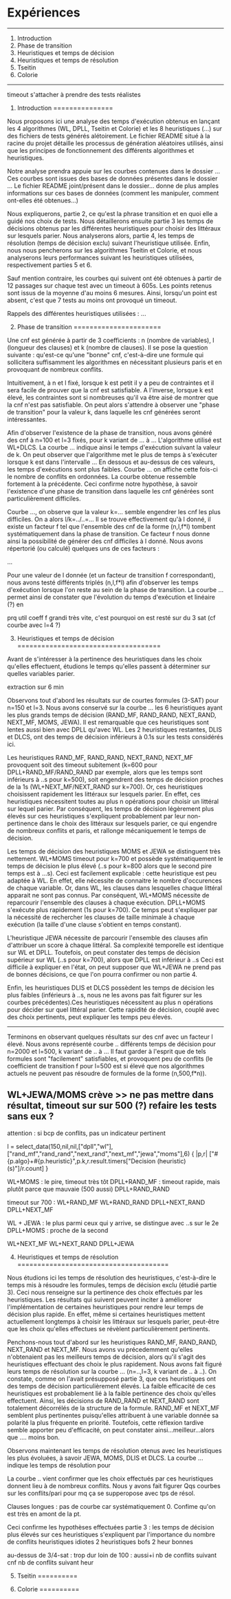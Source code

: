 #   Expériences


******************************************************************************

1. Introduction
2. Phase de transition
3. Heuristiques et temps de décision
4. Heuristiques et temps de résolution
5. Tseitin
6. Colorie

******************************************************************************

 
timeout
s'attacher à prendre des tests réalistes

1. Introduction
===============

Nous proposons ici une analyse des temps d'exécution obtenus en lançant les 4 algorithmes (WL, DPLL, Tseitin et Colorie) et les 8 heuristiques (...) sur des fichiers de tests générés alétoirement. Le fichier README situé à la racine du projet détaille les processus de génération aléatoires utilisés, ainsi que les principes de fonctionnement des différents algorithmes et heuristiques.

Notre analyse prendra appuie sur les courbes contenues dans le dossier ... Ces courbes sont issues des bases de données présentes dans le dossier ... Le fichier README joint/présent dans le dossier... donne de plus amples informations sur ces bases de données (comment les manipuler, comment ont-elles été obtenues...)

Nous expliquerons, partie 2, ce qu'est la phrase transition et en quoi elle a guidé nos choix de tests. Nous détaillerons ensuite partie 3 les temps de décisions obtenus par les différentes heuristiques pour choisir des littéraux sur lesquels parier. Nous analyserons alors, partie 4, les temps de résolution (temps de décision exclu) suivant l'heuristique utilisée.
Enfin, nous nous pencherons sur les algorithmes Tseitin et Colorie, et nous analyserons leurs performances suivant les heuristiques utilisées, respectivement parties 5 et 6.

Sauf mention contraire, les courbes qui suivent ont été obtenues à partir de 12 passages sur chaque test avec un timeout à 605s. Les points retenus sont issus de la moyenne d'au moins 6 mesures. Ainsi, lorsqu'un point est absent, c'est que 7 tests au moins ont provoqué un timeout.

Rappels des différentes heuristiques utilisées : 
...



2. Phase de transition
======================

Une cnf est générée à partir de 3 coefficients : n (nombre de variables), l (longueur des clauses) et k (nombre de clauses). Il se pose la question suivante : qu'est-ce qu'une "bonne" cnf, c'est-à-dire une formule qui sollicitera suffisamment les algorithmes en nécessitant plusieurs paris et en provoquant de nombreux conflits. 

Intuitivement, à n et l fixé, lorsque k est petit il y a peu de contraintes et il sera facile de prouver que la cnf est satisfiable. A l'inverse, lorsque k est élevé, les contraintes sont si nombreuses qu'il va être aisé de montrer que la cnf n'est pas satisfiable. On peut alors s'attendre à observer une "phase de transition" pour la valeur k, dans laquelle les cnf générées seront intéressantes.

Afin d'observer l'existence de la phase de transition, nous avons généré des cnf à n=100 et l=3 fixés, pour k variant de ... à ... L'algorithme utilisé est WL+DLCS. La courbe ... indique ainsi le temps d'exécution suivant la valeur de k. On peut observer que l'algorithme met le plus de temps à s'exécuter lorsque k est dans l'intervalle ... En dessous et au-dessus de ces valeurs, les temps d'exécutions sont plus faibles. Courbe ... on affiche cette fois-ci le nombre de conflits en ordonnées. La courbe obtenue ressemble fortement à la précédente. Ceci confirme notre hypothèse, à savoir l'existence d'une phase de transition dans laquelle les cnf générées sont particulièrement difficiles.

Courbe ..., on observe que la valeur k=... semble engendrer les cnf les plus difficiles. On a alors l/k=../..=... Il se trouve effectivement qu'à l donné, il existe un facteur f tel que l'ensemble des cnf de la forme (n,l,f*l) tombent systématiquement dans la phase de transition. Ce facteur f nous donne ainsi la possibilité de générer des cnf difficiles à l donné. Nous avons répertorié (ou calculé) quelques uns de ces facteurs : 

...

Pour une valeur de l donnée (et un facteur de transition f correspondant), nous avons testé différents triplés (n,l,f*l) afin d'observer les temps d'exécution lorsque l'on reste au sein de la phase de transition. La courbe ... permet ainsi de constater que l'évolution du temps d'exécution et linéaire (?) en 

prq util
coeff f grandi très vite, c'est pourquoi on est resté sur du 3 sat (cf courbe avec l=4 ?)



3. Heuristiques et temps de décision
====================================

Avant de s'intéresser à la pertinence des heuristiques dans les choix qu'elles effectuent, étudions le temps qu'elles passent à déterminer sur quelles variables parier.

extraction sur 6 min

Observons tout d'abord les résultats sur de courtes formules (3-SAT) pour n=150 et l=3. Nous avons conservé sur la courbe ... les 6 heuristiques ayant les plus grands temps de décision (RAND_MF, RAND_RAND, NEXT_RAND, NEXT_MF, MOMS, JEWA). Il est remarquable que ces heuristiques sont lentes aussi bien avec DPLL qu'avec WL. Les 2 heuristiques restantes, DLIS et DLCS, ont des temps de décision inférieurs à 0.1s sur les tests considérés ici.

Les heuristiques RAND_MF, RAND_RAND, NEXT_RAND, NEXT_MF provoquent soit des timeout subitement (k=600 pour DPLL+RAND_MF/RAND_RAND par exemple, alors que les temps sont inférieurs à ..s pour k=500), soit engendrent des temps de décision proches de la 1s (WL+NEXT_MF/NEXT_RAND sur k=700). Or, ces heuristiques choisissent rapidement les littéraux sur lesquels parier. En effet, ces heuristiques nécessitent toutes au plus n opérations pour choisir un littéral sur lequel parier. Par conséquent, les temps de décision légèrement plus élevés sur ces heuristiques s'expliquent probablement par leur non-pertinence dans le choix des littéraux sur lesquels parier, ce qui engendre de nombreux conflits et paris, et rallonge mécaniquement le temps de décision.

Les temps de décision des heuristiques MOMS et JEWA se distinguent très nettement. WL+MOMS timeout pour k=700 et possède systématiquement le temps de décision le plus élevé (..s pour k=800 alors que le second pire temps est à ...s). Ceci est facilement explicable : cette heuristique est peu adaptée à WL. En effet, elle nécessite de connaitre le nombre d'occurences de chaque variable. Or, dans WL, les clauses dans lesquelles chaque littéral apparait ne sont pas connus. Par conséquent, WL+MOMS nécessite de reparcourir l'ensemble des clauses à chaque exécution. DPLL+MOMS s'exécute plus rapidement (1s pour k=700). Ce temps peut s'expliquer par la nécessité de rechercher les clauses de taille minimale à chaque exécution (la taille d'une clause s'obtient en temps constant).

L'heuristique JEWA nécessite de parcourir l'ensemble des clauses afin d'attribuer un score à chaque littéral. Sa complexité temporelle est identique sur WL et DPLL. Toutefois, on peut constater des temps de décision supérieur sur WL (..s pour k=700), alors que DPLL est inférieur à ..s Ceci est difficile à expliquer en l'état, on peut supposer que WL+JEWA ne prend pas de bonnes décisions, ce que l'on pourra confirmer ou non partie 4.

Enfin, les heuristiques DLIS et DLCS possèdent les temps de décision les plus faibles (inférieurs à ..s, nous ne les avons pas fait figurer sur les courbes précédentes).Ces heuristiques nécessitent au plus n opérations pour décider sur quel littéral parier. Cette rapidité de décision, couplé avec des choix pertinents, peut expliquer les temps peu élevés.

----
Terminons en observant quelques résultats sur des cnf avec un facteur l élevé. Nous avons représenté courbe .. différents temps de décision pour n=2000 et l=500, k variant de .. à ... Il faut garder à l'esprit que de tels formules sont "facilement" satisfiables, et provoquent peu de conflits (le coefficient de transition f pour l=500 est si élevé que nos algorithmes actuels ne peuvent pas résoudre de formules de la forme (n,500,f*n)).

WL+JEWA/MOMS crève >> ne pas mettre dans résultat, timeout sur sur 500 (?)
refaire les tests sans eux ?
----


attention : si bcp de conflits, pas un indicateur pertinent

l = select_data(150,nil,nil,["dpll","wl"],["rand_mf","rand_rand","next_rand","next_mf","jewa","moms"],6) { |p,r| ["#{p.algo}+#{p.heuristic}",p.k,r.result.timers["Decision (heuristic) (s)"]/r.count] }

WL+MOMS : le pire, timeout très tôt
DPLL+RAND_MF : timeout rapide, mais plutôt parce que mauvaie (500 aussi)
DPLL+RAND_RAND

timeout sur 700 :
WL+RAND_MF
WL+RAND_RAND
DPLL+NEXT_RAND
DPLL+NEXT_MF

WL + JEWA : le plus parmi ceux qui y arrive, se distingue avec ..s sur le 2e
DPLL+MOMS : proche de la second

WL+NEXT_MF
WL+NEXT_RAND
DPLL+JEWA



4. Heuristiques et temps de résolution
======================================

Nous étudions ici les temps de résolution des heuristiques, c'est-à-dire le temps mis à résoudre les formules, temps de décision exclu (étudié partie 3). Ceci nous renseigne sur la pertinence des choix effectués par les heuristiques. 
Les résultats qui suivent peuvent inciter à améliorer l'implémentation de certaines heuristiques pour rendre leur temps de décision plus rapide. En effet, même si certaines heuristiques mettent actuellement longtemps à choisir les littéraux sur lesquels parier, peut-être que les choix qu'elles effectues se révèlent particulièrement pertinents.

Penchons-nous tout d'abord sur les heuristiques RAND_MF, RAND_RAND, NEXT_RAND et NEXT_MF. Nous avons vu précedemment qu'elles n'obtenaient pas les meilleurs temps de décision, alors qu'il s'agit des heuristiques effectuant des choix le plus rapidement. Nous avons fait figuré leurs temps de résolution sur la courbe ... (n=..,l=3, k variant de .. à ..). On constate, comme on l'avait présupposé partie 3, que ces heuristiques ont des temps de décision particulièrement élevés. La faible efficacité de ces heuristiques est probablement lié à la faible pertinence des choix qu'elles effectuent. Ainsi, les décisions de RAND_RAND et NEXT_RAND sont totalement décorrélés de la structure de la formule. RAND_MF et NEXT_MF semblent plus pertinentes puisqu'elles attribuent à une variable donnée sa polarité la plus fréquente en priorité. Toutefois, cette réflexion tardive semble apporter peu d'efficacité, on peut constater ainsi...meilleur...alors que .... moins bon. 

Observons maintenant les temps de résolution otenus avec les heuristiques les plus évoluées, à savoir JEWA, MOMS, DLIS et DLCS. La courbe ... indique les temps de résolution pour  


La courbe .. vient confirmer que les choix effectués par ces heuristiques donnent lieu à de nombreux conflits. Nous y avons fait figurer 
Qqs courbes sur les conflits/pari pour mq ça se supperopose avec tps de résol.

Clauses longues : pas de courbe car systématiquement 0. Confime qu'on est très en amont de la pt.

Ceci confirme les hypothèses effectuées partie 3 : les temps de décision plus élevés sur ces heuristiques s'expliquent par l'importance du nombre de conflits
heuristiques idiotes
2 heuristiques bofs
2 heur bonnes


au-dessus de 3/4-sat : trop dur
loin de 100 : aussi+i
nb de conflits suivant cnf
nb de conflits suivant heur



5. Tseitin
==========



6. Colorie
==========






